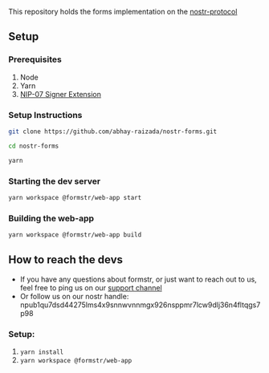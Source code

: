 This repository holds the forms implementation on the [nostr-protocol](https://github.com/nostr-protocol/nostr)

## Setup

### Prerequisites

1. Node
2. Yarn
3. [NIP-07 Signer Extension](https://github.com/nostr-protocol/nips/blob/master/07.md)

### Setup Instructions

```sh
git clone https://github.com/abhay-raizada/nostr-forms.git

cd nostr-forms

yarn
```

### Starting the dev server

```sh
yarn workspace @formstr/web-app start
```

### Building the web-app

```sh
yarn workspace @formstr/web-app build
```

## How to reach the devs

- If you have any questions about formstr, or just want to reach out to us, feel free to ping us on our [support channel](https://signal.group/#CjQKIGHSAUZqAspMgPv4oLE9dQVxjDo8NevFguBeaWsTeIJmEhB3FRStllZVHqpXsMhZ7NwF)
- Or follow us on our nostr handle: npub1qu7dsd44275lms4x9snnwvnnmgx926nsppmr7lcw9dlj36n4fltqgs7p98

### Setup:

1. `yarn install`
2. `yarn workspace @formstr/web-app`
